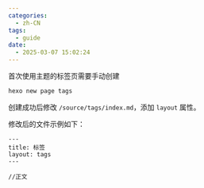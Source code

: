 ```yaml
---
categories:
  - zh-CN
tags:
  - guide
date:
  - 2025-03-07 15:02:24
---
```


首次使用主题的标签页需要手动创建

``` bash
hexo new page tags
```
创建成功后修改 `/source/tags/index.md`，添加 `layout` 属性。

修改后的文件示例如下：

```
---
title: 标签
layout: tags
---

//正文
```